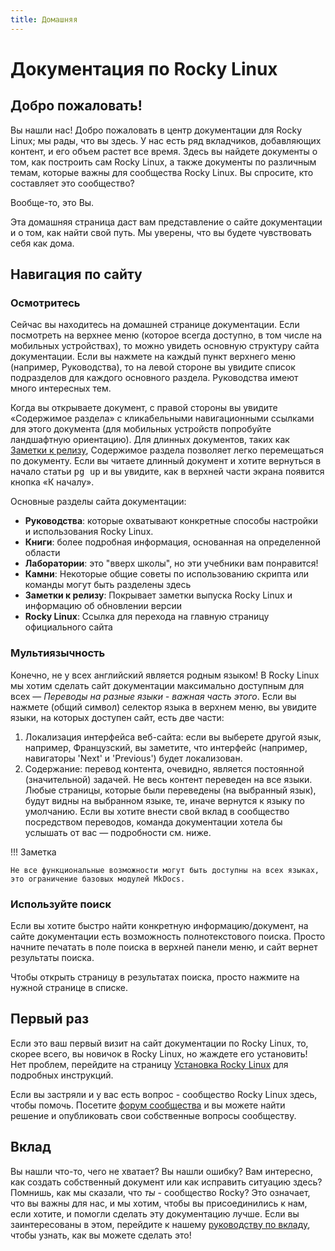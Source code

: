 ```yaml
---
title: Домашняя
---
```


# Документация по Rocky Linux

## Добро пожаловать!

Вы нашли нас! Добро пожаловать в центр документации для Rocky Linux; мы рады, что вы здесь. У нас есть ряд вкладчиков, добавляющих контент, и его объем растет все время. Здесь вы найдете документы о том, как построить сам Rocky Linux, а также документы по различным темам, которые важны для сообщества Rocky Linux. Вы спросите, кто составляет это сообщество?

Вообще-то, это Вы.

Эта домашняя страница даст вам представление о сайте документации и о том, как найти свой путь. Мы уверены, что вы будете чувствовать себя как дома.

## Навигация по сайту

### Осмотритесь

Сейчас вы находитесь на домашней странице документации. Если посмотреть на верхнее меню (которое всегда доступно, в том числе на мобильных устройствах), то можно увидеть основную структуру сайта документации. Если вы нажмете на каждый пункт верхнего меню (например, Руководства), то на левой стороне вы увидите список подразделов для каждого основного раздела. Руководства имеют много интересных тем.

Когда вы открываете документ, с правой стороны вы увидите «Содержимое раздела» с кликабельными навигационными ссылками для этого документа (для мобильных устройств попробуйте ландшафтную ориентацию). Для длинных документов, таких как [Заметки к релизу](release_notes/8.5.md), Содержимое раздела позволяет легко перемещаться по документу. Если вы читаете длинный документ и хотите вернуться в начало статьи <kbd>pg up</kbd> и вы увидите, как в верхней части экрана появится кнопка «К началу».

Основные разделы сайта документации:
* **Руководства**: которые охватывают конкретные способы настройки и использования Rocky Linux.
* **Книги**: более подробная информация, основанная на определенной области
* **Лаборатории**: это "вверх школы", но эти учебники вам понравится!
* **Камни**: Некоторые общие советы по использованию скрипта или команды могут быть разделены здесь
* **Заметки к релизу**: Покрывает заметки выпуска Rocky Linux и информацию об обновлении версии
* **Rocky Linux**:  Ссылка для перехода на главную страницу официального сайта

### Мультиязычность

Конечно, не у всех английский является родным языком! В Rocky Linux мы хотим сделать сайт документации максимально доступным для всех — *Переводы на разные языки - важная часть этого*. Если вы нажмете (общий символ) селектор языка в верхнем меню, вы увидите языки, на которых доступен сайт, есть две части:

1. Локализация интерфейса веб-сайта: если вы выберете другой язык, например, Французский, вы заметите, что интерфейс (например, навигаторы 'Next' и 'Previous') будет локализован.
2. Содержание: перевод контента, очевидно, является постоянной (значительной) задачей. Не весь контент переведен на все языки. Любые страницы, которые были переведены (на выбранный язык), будут видны на выбранном языке, те, иначе вернутся к языку по умолчанию. Если вы хотите внести свой вклад в сообщество посредством переводов, команда документации хотела бы услышать от вас — подробности см. ниже.

!!! Заметка

    Не все функциональные возможности могут быть доступны на всех языках, это ограничение базовых модулей MkDocs.

### Используйте поиск

Если вы хотите быстро найти конкретную информацию/документ, на сайте документации есть возможность полнотекстового поиска. Просто начните печатать в поле поиска в верхней панели меню, и сайт вернет результаты поиска.

Чтобы открыть страницу в результатах поиска, просто нажмите на нужной странице в списке.

## Первый раз

Если это ваш первый визит на сайт документации по Rocky Linux, то, скорее всего, вы новичок в Rocky Linux, но жаждете его установить! Нет проблем, перейдите на страницу [Установка Rocky Linux](guides/installation.md) для подробных инструкций.

Если вы застряли и у вас есть вопрос - сообщество Rocky Linux здесь, чтобы помочь. Посетите [форум сообщества](https://forums.rockylinux.org) и вы можете найти решение и опубликовать свои собственные вопросы сообществу.

## Вклад

Вы нашли что-то, чего не хватает? Вы нашли ошибку? Вам интересно, как создать собственный документ или как исправить ситуацию здесь? Помнишь, как мы сказали, что *ты* - сообщество Rocky? Это означает, что вы важны для нас, и мы хотим, чтобы вы присоединились к нам, если хотите, и помогли сделать эту документацию лучше. Если вы заинтересованы в этом, перейдите к нашему [руководству по вкладу](https://github.com/rocky-linux/documentation/blob/main/README.md), чтобы узнать, как вы можете сделать это!